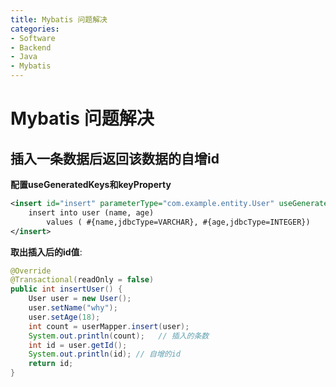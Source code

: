 ```yaml
---
title: Mybatis 问题解决
categories:
- Software
- Backend
- Java
- Mybatis
---
```

# Mybatis 问题解决

## 插入一条数据后返回该数据的自增id

**配置useGeneratedKeys和keyProperty**

```xml
<insert id="insert" parameterType="com.example.entity.User" useGeneratedKeys="true" keyProperty="id">
    insert into user (name, age)
        values ( #{name,jdbcType=VARCHAR}, #{age,jdbcType=INTEGER})
</insert>
```

**取出插入后的id值**:

```java
@Override
@Transactional(readOnly = false)
public int insertUser() {
    User user = new User();
    user.setName("why");
    user.setAge(18);
    int count = userMapper.insert(user);
    System.out.println(count);   // 插入的条数
    int id = user.getId();
    System.out.println(id); // 自增的id
    return id;
}
```